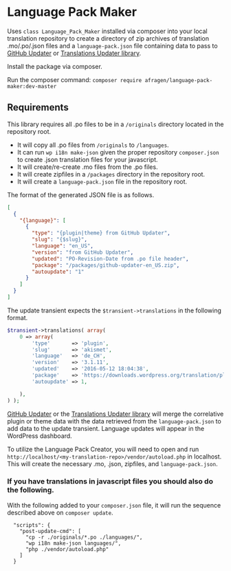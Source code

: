# Language Pack Maker

Uses `class Language_Pack_Maker` installed via composer into your local translation repository to create a directory of zip archives of translation .mo/.po/.json files and a `language-pack.json` file containing data to pass to [GitHub Updater](https://github.com/afragen/github-updater) or [Translations Updater library](https://github.com/afragen/translations-updater).

Install the package via composer.

Run the composer command: ```composer require afragen/language-pack-maker:dev-master```

## Requirements

This library requires all .po files to be in a `/originals` directory located in the repository root.

* It will copy all .po files from `/originals` to `/languages`.
* It can run `wp i18n make-json` given the proper repository `composer.json` to create .json translation files for your javascript.
* It will create/re-create .mo files from the .po files.
* It will create zipfiles in a `/packages` directory in the repository root.
* It will create a `language-pack.json` file in the repository root.

The format of the generated JSON file is as follows.

```json
[
  {
    "{language}": [
      {
        "type": "{plugin|theme} from GitHub Updater",
        "slug": "{$slug}",
        "language": "en_US",
        "version": "from GitHub Updater",
        "updated": "PO-Revision-Date from .po file header",
        "package": "/packages/github-updater-en_US.zip",
        "autoupdate": "1"
      }
    ]
  }
]
```

The update transient expects the `$transient->translations` in the following format.

```php
$transient->translations( array(
	0 => array(
		'type'       => 'plugin',
		'slug'       => 'akismet',
		'language'   => 'de_CH',
		'version'    => '3.1.11',
		'updated'    => '2016-05-12 18:04:38',
		'package'    => 'https://downloads.wordpress.org/translation/plugin/akismet/3.1.11/de_CH.zip',
		'autoupdate' => 1,

	),
) );
```

[GitHub Updater](https://github.com/afragen/github-updater) or the [Translations Updater library](https://github.com/afragen/translations-updater) will merge the correlative plugin or theme data with the data retrieved from the `language-pack.json` to add data to the update transient. Language updates will appear in the WordPress dashboard.

To utilize the Language Pack Creator, you will need to open and run `http://localhost/<my-translation-repo>/vendor/autoload.php` in localhost. This will create the necessary .mo, .json, zipfiles, and `language-pack.json`.

### If you have translations in javascript files you should also do the following.

With the following added to your `composer.json` file, it will run the sequence described above on `composer update`.

```
  "scripts": {
    "post-update-cmd": [
      "cp -r ./originals/*.po ./languages/",
      "wp i18n make-json languages/",
      "php ./vendor/autoload.php"
    ]
  }
```
